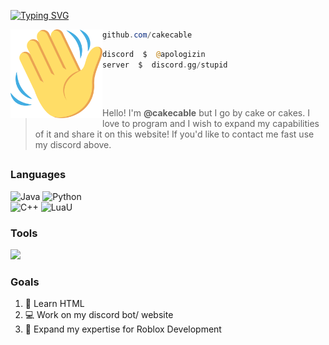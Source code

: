 [![Typing SVG](https://readme-typing-svg.demolab.com?font=Silkscreen&pause=1000&color=FFFFFF&width=435&lines=CRUEL.LOL+%7C+PERSONAL+BIO)](https://git.io/typing-svg)

<img align="left" src="https://github.com/cakecable/cakecable/blob/main/images/waving-hand-sign-emoji-2048x1980-s2qlps2b.png" width="147" alt="Wave Image" /> 

```powershell
github.com/cakecable
```

```php
discord  $  @apologizin
server  $  discord.gg/stupid
```

## 
&zwnj;

> Hello! I'm **@cakecable** but I go by cake or cakes. I love to program and I wish to expand my capabilities of it and share it on this website! If you'd like to contact me fast use my discord above.

## 

### Languages
<p align="left">
<img alt="Java" src="https://img.shields.io/badge/-java-black?style=for-the-badge&logo=java" />
<img alt="Python" src="https://img.shields.io/badge/-python-black?style=for-the-badge&logo=python" /><br>
<img alt="C++" src="https://img.shields.io/badge/-c++-black?style=for-the-badge&logo=cplusplus" />
<img alt="LuaU" src="https://img.shields.io/badge/-luau-black?style=for-the-badge&logo=luau" />

</p>

### Tools
<p align="left"> <a href="https://github.com/cakecable"><img src="https://skillicons.dev/icons?i=vscode,visualstudio,godot,github"> </a> </p>


### Goals

1. 🔭 Learn HTML
2. 💻 Work on my discord bot/ website
3. 🌱 Expand my expertise for Roblox Development
